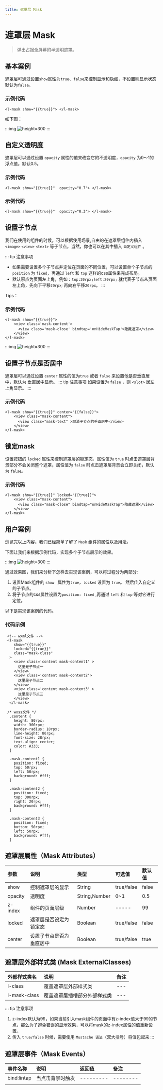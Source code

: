 ```yaml
---
title: 遮罩层 Mask
---
```


# <H2Icon />  遮罩层 Mask

> 弹出占据全屏幕的半透明遮罩。

## 基本案例 

遮罩层可通过设置`show`属性为`true`、`false`来控制显示和隐藏，不设置则显示状态默认为`false`。

### 示例代码
```wxml
<l-mask show="{{true}}"> </l-mask>
```

如下图：

:::img
![height=300](/screenshots/mask/1.jpg)
:::

## 自定义透明度

遮罩层可以通过设置 `opacity` 属性的值来改变它的不透明度，`opacity` 为0～1的浮点值，默认0.5。

### 示例代码
```wxml
<l-mask show="{{true}}"  opacity="0.7"> </l-mask>

```

### 示例代码
```wxml
<l-mask show="{{true}}"  opacity="0.3"> </l-mask>
```


## 设置子节点

我们在使用的组件的时候，可以根据使用场景,自由的在遮罩层组件内插入 `<image>` `<view>` `<text>` 等子节点，当然，你也可以在其中插入 `自定义组件` 。

::: tip 注意事项
 * 如果需要设置多个子节点并定位在页面的不同位置，可以设置单个子节点的 `position` 为 `fixed`，再通过 `left` 和 `top` 这样的css属性来完成布局。
 * 默认原点为页面左上角，例如：`top:20rpx;left:20rpx;` 就代表子节点从页面左上角，先向下平移`20rpx`; 再向右平移`20rpx`。
:::

Tips：

### 示例代码
```wxml
<l-mask show="{{true}}">
    <view class='mask-content'>
      <view class='mask-close' bindtap='onHideMaskTap'>隐藏遮罩</view>
    </view>
</l-mask>

```

:::img
![height=300](/screenshots/mask/2.jpg)
:::


## 设置子节点是否居中

遮罩层可以通过设置 `center` 属性的值为`true` 或者 `false` 来设置他是否垂直居中，默认为 垂直居中显示。
::: tip 注意事项
 如果设置为 `false` ，则 `<slot>` 居左上角显示。
:::
### 示例代码

```wxml
<l-mask show="{{true}}" center="{{false}}">
    <view class="mask-content">
      <view class="mask-text" >取消子节点的垂直居中</view>
    </view>
</l-mask>

```

## 锁定mask
设置按钮的 `locked` 属性来控制遮罩层的锁定态，属性值为 `true` 时点击遮罩层背景部分不会关闭整个遮罩，属性值为 `false` 时点击遮罩层背景会立即关闭，默认为 `false`。 

### 示例代码
```wxml
<l-mask show="{{true}}" locked="{{true}}">
    <view class="mask-content">
      <view class="mask-close" bindtap="onHideMaskTap">隐藏遮罩</view>
    </view>
</l-mask>

```
## 用户案例

浏览完以上内容，我们已经简单了解了 `Mask` 组件的属性以及用法。

下面让我们来根据示例代码，实现多个子节点展示的效果。

:::img
![height=300](/screenshots/mask/3.jpg)
:::

通过效果图，我们来分析下怎样去实现该案例，可以将过程分为两部分:

 1. 设置Mask组件的 `show ` 属性为` true `，` locked ` 设置为 ` true `。 然后传入自定义的子节点。
 2. 将子节点的css属性设置为`position: fixed` ,再通过 `left` 和 `top` 等对它进行定位。

以下是实现该案例的代码。

### 代码示例

```wxml
 <!-- wxml文件 -->
 <l-mask
    show="{{true}}"
    locked="{{true}}"
    class="mask-class"
  >
    <view class='content mask-content1' >
      这里是子节点一
    </view>
    <view class='content mask-content2'>
      这里是子节点二
    </view>
    <view class='content mask-content3' >
      这里是子节点三
    </view>
  </l-mask>

```

```wxss
 /* wxss文件 */
  .content {
    height: 80rpx;
    width: 300rpx;
    border-radius: 10rpx;
    line-height: 80rpx;
    font-size: 28rpx;
    text-align: center;
    color: #333;
  }

  .mask-content1 {
    position: fixed;
    top: 50rpx;
    left: 50rpx;
    background: #fff;
  }

  .mask-content2 {
    position: fixed;
    top: 300rpx;
    right: 20rpx;
    background: #fff;
  }

  .mask-content3 {
    position: fixed;
    bottom: 50rpx;
    left: 50rpx;
    background: #fff;
  }
```

## 遮罩层属性（Mask Attributes）

| 参数   | 说明 | 类型 | 可选值 | 默认值 |  
|:----|:----|:----|:----|:----|
| show | 控制遮罩层的显示 | String | true/false | false | 
| opacity | 透明度 | String,Number |  0~1 | 0.5  | 
| z-index | 组件的页面层级 | Number | ----- | 99 | 
| locked   | 遮罩层是否设定为锁定态 | Boolean | true/false | false |
| center   | 设置子节点是否为垂直居中 | Boolean | true/false | true |

## 遮罩层外部样式类 (Mask ExternalClasses)

| 外部样式类名    | 说明    | 备注 |
| :--------- | :----------------- | :----- |
| l-class   | 覆盖遮罩层外部样式类 | --- | 
| l-mask-class   | 覆盖遮罩层插槽部分外部样式类 | --- | 


::: tip 注意事项
 1. z-index默认为99，如果当前引入mask组件的页面中有z-index值大于99的节点，那么为了避免错误的显示效果，可以将mask的z-index属性的值重新设置。
 2. 传入 `true/false` 时候，需要使用 `Mustache 语法`（双大括号）将值包起来
:::


## 遮罩层事件（Mask Events）

| 事件名称   | 说明   | 返回值   | 备注   | 
|:----|:----|:----|:----|
| bind:lintap   | 当点击背景时触发   | ---------   | --------   | 
|  |    |   |  | 


<RightMenu />